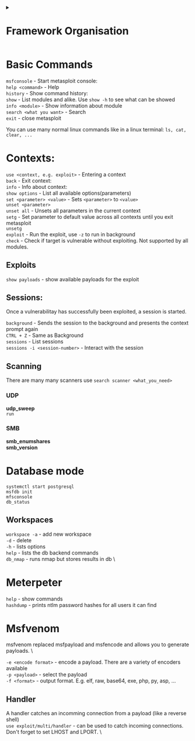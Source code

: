 <details>
<summary>
  
# Framework Organisation  
</summary>

**Modules** \
The modules are located at /opt/metasploit-framework/embedded/framework/modules

**Auxiliary:**
- Scanners
- crawlers
- fuzzers

**Encoders:** 
- Encode exploit and payload to trick signature-based antivirus

**Evasion:**
- Direct evasion attempts of antivirus software

**Exploits**
- Neatly organised by target

**NOP's**
- No operations, used as buffers to achive consisten payload size

**Payloads**
- Adapters: Conver payloads into different formats. For example, a normal single payload can be wrapped inside a Powershell adapter, which will make a single powershell command that will execute the payload.
- Singles: Self-contained Payloads(add user, lauch calc.exe).
- Stagers: Form a connection to metasploit to download additional payloads(stages).
- Stages: Are loaded by the stager. Allows to use larger payload size.

**Post**
- Post-exploitation
</details>

# Basic Commands
`msfconsole` - Start metasploit console:  \
`help <command>` - Help  \
`history` - Show command history:  \
`show` - List modules and alike. Use `show -h` to see what can be showed \
`info <module>` - Show information about module  \
`search <what you want>` - Search \
`exit` - close metasploit

You can use many normal linux commands like in a linux terminal: `ls, cat, clear, ...`

# Contexts:
`use <context, e.g. exploit>` - Entering a context  \
`back` - Exit context:  \
`info` - Info about context:  \
`show options` - List all available options(parameters)  \
`set <parameter> <value>` - Sets `<parameter>` to `<value>` \
`unset <parameter>` \
`unset all` - Unsets all parameters in the current context \
`setg` - Set parameter to default value across all contexts until you exit metasploit \
`unsetg` \
`exploit` - Run the exploit, use `-z` to run in background \
`check` - Check if target is vulnerable without exploiting. Not supported by all modules.

## Exploits
`show payloads` - show available payloads for the exploit

## Sessions:
Once a vulnerabilitay has successfully been exploited, a session is started.

`background` - Sends the session to the background and presents the context prompt again \
`CTRL + Z` - Same as Background \
`sessions` - List sessions \
`sessions -i <session-number>` - Interact with the session

## Scanning
There are many many scanners use `search scanner <what_you_need>`
### UDP
**udp_sweep** \
`run` 

### SMB
**smb_enumshares** \
**smb_version**

# Database mode
`systemctl start postgresql` \
`msfdb init` \
`mfsconsole` \
`db_status` 

## Workspaces
`workspace -a` - add new workspace \
`-d` - delete \
`-h` - lists options \
`help` - lists the db backend commands \
`db_nmap` - runs nmap but stores results in db \

# Meterpeter
`help` - show commands \
`hashdump` - prints ntlm password hashes for all users it can find

# Msfvenom
msfvenom replaced msfpayload and msfencode and allows you to generate payloads. \

`-e <encode format>` - encode a payload. There are a variety of encoders available \
`-p <payload>` - select the payload \
`-f <format>` - output format. E.g. elf, raw, base64, exe, php, py, asp, ... 

## Handler
A handler catches an incomming connection from a payload (like a reverse shell) \
`use exploit/multi/handler` - can be used to catch incoming connections. Don't forget to set LHOST and LPORT. \




